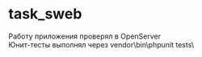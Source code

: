 # task_sweb

Работу приложения проверял в OpenServer  
Юнит-тесты выполнял через vendor\bin\phpunit tests\
